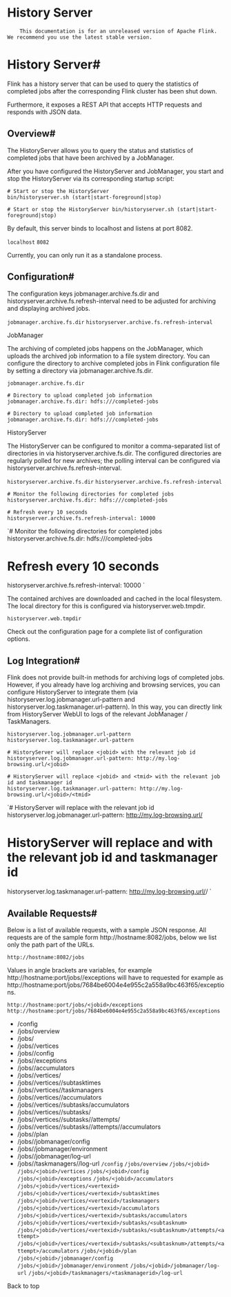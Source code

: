 # History Server


> 
        This documentation is for an unreleased version of Apache Flink. We recommend you use the latest stable version.
    


# History Server#


Flink has a history server that can be used to query the statistics of completed jobs after the corresponding Flink cluster has been shut down.


Furthermore, it exposes a REST API that accepts HTTP requests and responds with JSON data.


## Overview#


The HistoryServer allows you to query the status and statistics of completed jobs that have been archived by a JobManager.


After you have configured the HistoryServer and JobManager, you start and stop the HistoryServer via its corresponding startup script:


```
# Start or stop the HistoryServer
bin/historyserver.sh (start|start-foreground|stop)

```

`# Start or stop the HistoryServer
bin/historyserver.sh (start|start-foreground|stop)
`

By default, this server binds to localhost and listens at port 8082.

`localhost`
`8082`

Currently, you can only run it as a standalone process.


## Configuration#


The configuration keys jobmanager.archive.fs.dir and historyserver.archive.fs.refresh-interval need to be adjusted for archiving and displaying archived jobs.

`jobmanager.archive.fs.dir`
`historyserver.archive.fs.refresh-interval`

JobManager


The archiving of completed jobs happens on the JobManager, which uploads the archived job information to a file system directory. You can configure the directory to archive completed jobs in Flink configuration file by setting a directory via jobmanager.archive.fs.dir.

`jobmanager.archive.fs.dir`

```
# Directory to upload completed job information
jobmanager.archive.fs.dir: hdfs:///completed-jobs

```

`# Directory to upload completed job information
jobmanager.archive.fs.dir: hdfs:///completed-jobs
`

HistoryServer


The HistoryServer can be configured to monitor a comma-separated list of directories in via historyserver.archive.fs.dir. The configured directories are regularly polled for new archives; the polling interval can be configured via historyserver.archive.fs.refresh-interval.

`historyserver.archive.fs.dir`
`historyserver.archive.fs.refresh-interval`

```
# Monitor the following directories for completed jobs
historyserver.archive.fs.dir: hdfs:///completed-jobs

# Refresh every 10 seconds
historyserver.archive.fs.refresh-interval: 10000

```

`# Monitor the following directories for completed jobs
historyserver.archive.fs.dir: hdfs:///completed-jobs

# Refresh every 10 seconds
historyserver.archive.fs.refresh-interval: 10000
`

The contained archives are downloaded and cached in the local filesystem. The local directory for this is configured via historyserver.web.tmpdir.

`historyserver.web.tmpdir`

Check out the configuration page for a complete list of configuration options.


## Log Integration#


Flink does not provide built-in methods for archiving logs of completed jobs.
However, if you already have log archiving and browsing services, you can configure HistoryServer to integrate them
(via historyserver.log.jobmanager.url-pattern
and historyserver.log.taskmanager.url-pattern).
In this way, you can directly link from HistoryServer WebUI to logs of the relevant JobManager / TaskManagers.

`historyserver.log.jobmanager.url-pattern`
`historyserver.log.taskmanager.url-pattern`

```
# HistoryServer will replace <jobid> with the relevant job id
historyserver.log.jobmanager.url-pattern: http://my.log-browsing.url/<jobid>

# HistoryServer will replace <jobid> and <tmid> with the relevant job id and taskmanager id
historyserver.log.taskmanager.url-pattern: http://my.log-browsing.url/<jobid>/<tmid>

```

`# HistoryServer will replace <jobid> with the relevant job id
historyserver.log.jobmanager.url-pattern: http://my.log-browsing.url/<jobid>

# HistoryServer will replace <jobid> and <tmid> with the relevant job id and taskmanager id
historyserver.log.taskmanager.url-pattern: http://my.log-browsing.url/<jobid>/<tmid>
`

## Available Requests#


Below is a list of available requests, with a sample JSON response. All requests are of the sample form http://hostname:8082/jobs, below we list only the path part of the URLs.

`http://hostname:8082/jobs`

Values in angle brackets are variables, for example http://hostname:port/jobs/<jobid>/exceptions will have to requested for example as http://hostname:port/jobs/7684be6004e4e955c2a558a9bc463f65/exceptions.

`http://hostname:port/jobs/<jobid>/exceptions`
`http://hostname:port/jobs/7684be6004e4e955c2a558a9bc463f65/exceptions`
* /config
* /jobs/overview
* /jobs/<jobid>
* /jobs/<jobid>/vertices
* /jobs/<jobid>/config
* /jobs/<jobid>/exceptions
* /jobs/<jobid>/accumulators
* /jobs/<jobid>/vertices/<vertexid>
* /jobs/<jobid>/vertices/<vertexid>/subtasktimes
* /jobs/<jobid>/vertices/<vertexid>/taskmanagers
* /jobs/<jobid>/vertices/<vertexid>/accumulators
* /jobs/<jobid>/vertices/<vertexid>/subtasks/accumulators
* /jobs/<jobid>/vertices/<vertexid>/subtasks/<subtasknum>
* /jobs/<jobid>/vertices/<vertexid>/subtasks/<subtasknum>/attempts/<attempt>
* /jobs/<jobid>/vertices/<vertexid>/subtasks/<subtasknum>/attempts/<attempt>/accumulators
* /jobs/<jobid>/plan
* /jobs/<jobid>/jobmanager/config
* /jobs/<jobid>/jobmanager/environment
* /jobs/<jobid>/jobmanager/log-url
* /jobs/<jobid>/taskmanagers/<taskmanagerid>/log-url
`/config`
`/jobs/overview`
`/jobs/<jobid>`
`/jobs/<jobid>/vertices`
`/jobs/<jobid>/config`
`/jobs/<jobid>/exceptions`
`/jobs/<jobid>/accumulators`
`/jobs/<jobid>/vertices/<vertexid>`
`/jobs/<jobid>/vertices/<vertexid>/subtasktimes`
`/jobs/<jobid>/vertices/<vertexid>/taskmanagers`
`/jobs/<jobid>/vertices/<vertexid>/accumulators`
`/jobs/<jobid>/vertices/<vertexid>/subtasks/accumulators`
`/jobs/<jobid>/vertices/<vertexid>/subtasks/<subtasknum>`
`/jobs/<jobid>/vertices/<vertexid>/subtasks/<subtasknum>/attempts/<attempt>`
`/jobs/<jobid>/vertices/<vertexid>/subtasks/<subtasknum>/attempts/<attempt>/accumulators`
`/jobs/<jobid>/plan`
`/jobs/<jobid>/jobmanager/config`
`/jobs/<jobid>/jobmanager/environment`
`/jobs/<jobid>/jobmanager/log-url`
`/jobs/<jobid>/taskmanagers/<taskmanagerid>/log-url`

 Back to top
